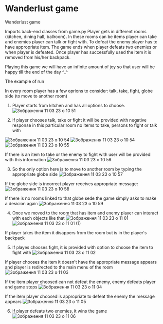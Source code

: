 # Wanderlust game

Wanderlust game

Imports back-end classes from game.py
Player gets in different rooms (kitchen, dining hall, ballroom).
In these rooms can be items player can take and enemies player
can talk or fight with. To defeat the enemy player has to have
appropriate item. The game ends when player defeats two enemies
or when player is defeated. Once player has successfully used
the item it is removed from his/her backpack.

Playing this game we will have an infinite amount of joy so 
that user will be happy till the end of the day ^_^

The example of run

In every room player has a few oprions to consider: talk, take, fight, globe side (to move to another room)

1) Player starts from kitchen and has all options to choose. 
![Зображення 11 03 23 о 10 51](https://user-images.githubusercontent.com/116552240/224475003-8292ac90-64e1-4f53-a546-abb6d01278f4.jpg)

2) If player chooses talk, take or fight it will be provided with negative response in
this particular room no items to take, persons to fight or talk with

![Зображення 11 03 23 о 10 54](https://user-images.githubusercontent.com/116552240/224475114-33167ef1-ad7d-4d85-a509-bdf3aaec89dd.jpg)
![Зображення 11 03 23 о 10 54](https://user-images.githubusercontent.com/116552240/224475119-28a3d446-e8e9-439f-869e-709079fe3d92.jpg)
![Зображення 11 03 23 о 10 55](https://user-images.githubusercontent.com/116552240/224475133-bf75546a-1535-4e3a-bc75-6f515d095232.jpg)

If there is an item to take or the enemy to fight with user will be provided with this information
![Зображення 11 03 23 о 10 56](https://user-images.githubusercontent.com/116552240/224475171-448ea089-30ba-4e10-804f-d0728a7596c5.jpg)

3) So the only option here is to move to another room by typing the appropriate globe side
![Зображення 11 03 23 о 10 57](https://user-images.githubusercontent.com/116552240/224475214-6d819e3c-b39f-47ff-b3ee-209735da5afd.jpg)

If the globe side is incorrect player receives appropriate message:
![Зображення 11 03 23 о 10 58](https://user-images.githubusercontent.com/116552240/224475253-99995b4b-7606-49f2-aa02-360ed6986aee.jpg)

If there is no rooms linked to that globe sede the game simply asks to make a desicion again
![Зображення 11 03 23 о 10 59](https://user-images.githubusercontent.com/116552240/224475292-4b8d6518-454a-4da9-878a-273ccc0113fb.jpg)

4) Once we moved to the room that has item and enemy player can interact with each objects like that
![Зображення 11 03 23 о 11 01](https://user-images.githubusercontent.com/116552240/224475373-55707534-b5a1-4ac1-8187-3b15ed94987c.jpg)
![Зображення 11 03 23 о 11 01 (1)](https://user-images.githubusercontent.com/116552240/224475387-aacb381b-7461-4ce4-b9d4-c159296896bb.jpg)

If player takes the item it disappers from the room but is in the player's backpack

5) If playes chooses fight, it is provided with option to choose the item to fight with
![Зображення 11 03 23 о 11 02](https://user-images.githubusercontent.com/116552240/224475444-2e357fd4-aa28-482c-a2b8-bba779c1f206.jpg)

If player chooses the item it doesn't have the appropriate message appears and player is redirected to the main menu of the room
![Зображення 11 03 23 о 11 03](https://user-images.githubusercontent.com/116552240/224475486-29e7b55c-7d37-4679-b76b-02da4961dad7.jpg)

If the item player choosed can not defeat the enemy, enemy defeats player and game stops
![Зображення 11 03 23 о 11 04](https://user-images.githubusercontent.com/116552240/224475509-c14417da-6844-4def-906f-8b9ae5bd96d7.jpg)

If the item player choosed is appropriate to defeat the enemy the message appears
![Зображення 11 03 23 о 11 05](https://user-images.githubusercontent.com/116552240/224475569-56425065-d14a-47a9-bdad-179b35686ed3.jpg)

6) If player defeats two enemies, it wins the game
![Зображення 11 03 23 о 11 06](https://user-images.githubusercontent.com/116552240/224475596-78667f4c-a7bb-4eab-a5a2-41ce6ace84b0.jpg)
